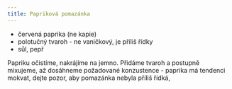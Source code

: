 ```yaml
---
title: Papriková pomazánka
---
```


* červená paprika (ne kapie)
* polotučný tvaroh - ne vaničkový, je příliš řídky
* sůl, pepř

Papriku očistíme, nakrájíme na jemno. Přidáme tvaroh a postupně mixujeme, až dosáhneme požadované konzustence - paprika má tendenci mokvat, dejte pozor, aby pomazánka nebyla příliš řídká,